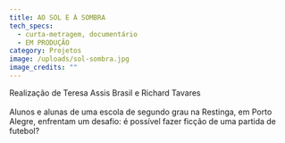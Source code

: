 ```yaml
---
title: AO SOL E À SOMBRA
tech_specs:
  - curta-metragem, documentário
  - EM PRODUÇÃO
category: Projetos
image: /uploads/sol-sombra.jpg
image_credits: ""
---
```

Realização de Teresa Assis Brasil e Richard Tavares\
\
Alunos e alunas de uma escola de segundo grau na Restinga, em Porto Alegre, enfrentam um desafio: é possível fazer ficção de uma partida de futebol?